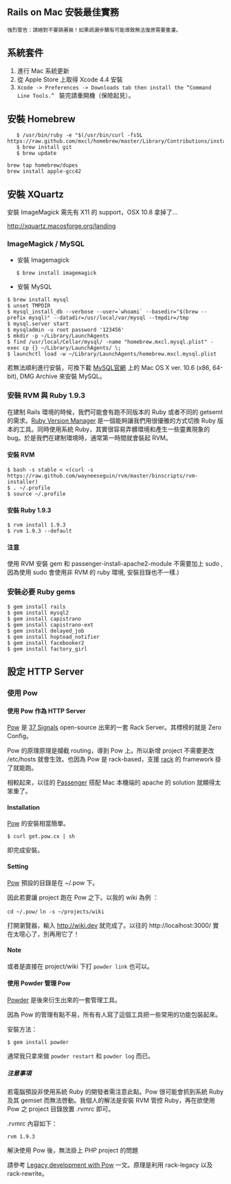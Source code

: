## Rails on Mac 安裝最佳實務

`強烈警告：請絕對不要跳著裝！如果疏漏步驟有可能導致無法復原需要重灌。`

## 系統套件

1. 進行 Mac 系統更新
2. 從 Apple Store 上取得 Xcode 4.4 安裝
3. `Xcode -> Preferences -> Downloads tab then install the “Command Line Tools.” ` 裝完請重開機（保險起見）。

## 安裝 Homebrew
  
```
   $ /usr/bin/ruby -e "$(/usr/bin/curl -fsSL https://raw.github.com/mxcl/homebrew/master/Library/Contributions/install_homebrew.rb)"
   $ brew install git
   $ brew update
```

```
brew tap homebrew/dupes
brew install apple-gcc42
```

## 安裝 XQuartz

安裝 ImageMagick 需先有 X11 的 support，OSX 10.8 拿掉了...

http://xquartz.macosforge.org/landing


###  ImageMagick / MySQL

* 安裝 Imagemagick

```
   $ brew install imagemagick
```

*  安裝 MySQL

```
$ brew install mysql
$ unset TMPDIR
$ mysql_install_db --verbose --user=`whoami` --basedir="$(brew --prefix mysql)" --datadir=/usr/local/var/mysql --tmpdir=/tmp
$ mysql.server start
$ mysqladmin -u root password '123456'
$ mkdir -p ~/Library/LaunchAgents
$ find /usr/local/Cellar/mysql/ -name "homebrew.mxcl.mysql.plist" -exec cp {} ~/Library/LaunchAgents/ \;
$ launchctl load -w ~/Library/LaunchAgents/homebrew.mxcl.mysql.plist

```

若無法順利進行安裝，可換下載 [MySQL官網](http://dev.mysql.com/downloads/mysql/) 上的 Mac OS X ver. 10.6 (x86, 64-bit), DMG Archive 來安裝 MySQL。
  

### 安裝 RVM 與 Ruby 1.9.3

在建制 Rails 環境的時候，我們可能會有跑不同版本的 Ruby 或者不同的 getsemt 的需求。[Ruby Version Manager](https://rvm.beginrescueend.com/) 是一個能夠讓我們用很優雅的方式切換 Ruby 版本的工具。同時使用系統 Ruby，其實很容易弄髒環境和產生一些靈異現象的 bug。於是我們在建制環境時，通常第一時間就會裝起 RVM。

#### 安裝 RVM

```
$ bash -s stable < <(curl -s https://raw.github.com/wayneeseguin/rvm/master/binscripts/rvm-installer)
$ . ~/.profile
$ source ~/.profile
```
    
#### 安裝 Ruby 1.9.3

```
$ rvm install 1.9.3
$ rvm 1.9.3 --default 

```

#### 注意

使用 RVM 安裝 gem 和 passenger-install-apache2-module 不需要加上 sudo , 因為使用 sudo 會使用非 RVM 的 ruby 環境, 安裝目錄也不一樣.) 
    

### 安裝必要 Ruby gems

```
$ gem install rails
$ gem install mysql2
$ gem install capistrano
$ gem install capistrano-ext
$ gem install delayed_job
$ gem install hoptoad_notifier
$ gem install facebooker2
$ gem install factory_girl
```

## 設定 HTTP Server

### 使用 Pow

#### 使用 Pow 作為 HTTP Server

[Pow](http://pow.cx) 是 [37 Signals](http://37signals.com/) open-source 出來的一套 Rack Server。其標榜的就是 Zero Config。

Pow 的原理原理是攔截 routing，導到 Pow 上。所以新增 project 不需要更改 /etc/hosts 就會生效。也因為 Pow 是 rack-based，支援 [rack](http://rack.rubyforge.org/) 的 framework 掛了就能跑。


相較起來，以往的 [Passenger](http://www.modrails.com/) 搭配 Mac 本機端的 apache 的 solution 就顯得太笨重了。

#### Installation 

[Pow](http://pow.cx) 的安裝相當簡單。

```    
$ curl get.pow.cx | sh
```

即完成安裝。

#### Setting 

[Pow](http://pow.cx) 預設的目錄是在 ~/.pow 下。


因此若要讓 project 跑在 Pow 之下。以我的 wiki 為例 ：

`cd ~/.pow/`
`ln -s ~/projects/wiki`  

打開瀏覽器，輸入 http://wiki.dev 就完成了。以往的 http://localhost:3000/ 實在太噁心了，別再用它了！

#### Note

或者是直接在 project/wiki 下打 `powder link` 也可以。


#### 使用 Powder 管理 Pow

[Powder](https://github.com/Rodreegez/powder)  是後來衍生出來的一套管理工具。

因為 Pow 的管理有點不易，所有有人寫了這個工具把一些常用的功能包裝起來。

安裝方法：


`$ gem install powder`

通常我只拿來做 `powder restart` 和 `powder log` 而已。

##### 注意事項

若電腦預設非使用系統 Ruby 的開發者需注意此點。Pow 很可能會抓到系統 Ruby 及其  gemset 而無法啓動。我個人的解法是安裝 RVM 管控 Ruby，再在欲使用 Pow 之 project 目錄放置 .rvmrc 即可。

.rvmrc 內容如下：

`rvm 1.9.3`


解決使用 Pow 後，無法掛上 PHP project 的問題

請參考 [Legacy development with Pow](http://stuff-things.net/2011/05/16/legacy-development-with-pow/) 一文。原理是利用 rack-legacy 以及 rack-rewrite。
